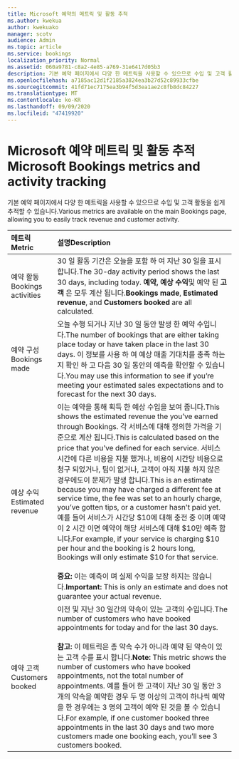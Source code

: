 ```yaml
---
title: Microsoft 예약의 메트릭 및 활동 추적
ms.author: kwekua
author: kwekuako
manager: scotv
audience: Admin
ms.topic: article
ms.service: bookings
localization_priority: Normal
ms.assetid: 060a9781-c8a2-4e85-a769-31e6417d05b3
description: 기본 예약 페이지에서 다양 한 메트릭을 사용할 수 있으므로 수입 및 고객 활동을 쉽게 추적할 수 있습니다.
ms.openlocfilehash: a7185ac12d1f2185a3824ea3b27d52c89933cfbe
ms.sourcegitcommit: 41fd71ec7175ea3b94f5d3ea1ae2c8fb8dc84227
ms.translationtype: MT
ms.contentlocale: ko-KR
ms.lasthandoff: 09/09/2020
ms.locfileid: "47419920"
---
```

# <a name="microsoft-bookings-metrics-and-activity-tracking"></a><span data-ttu-id="1468d-103">Microsoft 예약 메트릭 및 활동 추적</span><span class="sxs-lookup"><span data-stu-id="1468d-103">Microsoft Bookings metrics and activity tracking</span></span>

<span data-ttu-id="1468d-104">기본 예약 페이지에서 다양 한 메트릭을 사용할 수 있으므로 수입 및 고객 활동을 쉽게 추적할 수 있습니다.</span><span class="sxs-lookup"><span data-stu-id="1468d-104">Various metrics are available on the main Bookings page, allowing you to easily track revenue and customer activity.</span></span>

| <span data-ttu-id="1468d-105">메트릭</span><span class="sxs-lookup"><span data-stu-id="1468d-105">Metric</span></span> | <span data-ttu-id="1468d-106">설명</span><span class="sxs-lookup"><span data-stu-id="1468d-106">Description</span></span> |
|:---|:---|
| <span data-ttu-id="1468d-107">예약 활동</span><span class="sxs-lookup"><span data-stu-id="1468d-107">Bookings activities</span></span> | <span data-ttu-id="1468d-108">30 일 활동 기간은 오늘을 포함 하 여 지난 30 일을 표시 합니다.</span><span class="sxs-lookup"><span data-stu-id="1468d-108">The 30-day activity period shows the last 30 days, including today.</span></span> <span data-ttu-id="1468d-109">**예약,** **예상 수익**및 예약 된 **고객** 은 모두 계산 됩니다.</span><span class="sxs-lookup"><span data-stu-id="1468d-109">**Bookings made**, **Estimated revenue**, and **Customers booked** are all calculated.</span></span> |
| <span data-ttu-id="1468d-110">예약 구성</span><span class="sxs-lookup"><span data-stu-id="1468d-110">Bookings made</span></span> | <span data-ttu-id="1468d-111">오늘 수행 되거나 지난 30 일 동안 발생 한 예약 수입니다.</span><span class="sxs-lookup"><span data-stu-id="1468d-111">The number of bookings that are either taking place today or have taken place in the last 30 days.</span></span> <span data-ttu-id="1468d-112">이 정보를 사용 하 여 예상 매출 기대치를 충족 하는지 확인 하 고 다음 30 일 동안의 예측을 확인할 수 있습니다.</span><span class="sxs-lookup"><span data-stu-id="1468d-112">You may use this information to see if you’re meeting your estimated sales expectations and to forecast for the next 30 days.</span></span> |
| <span data-ttu-id="1468d-113">예상 수익</span><span class="sxs-lookup"><span data-stu-id="1468d-113">Estimated revenue</span></span> | <span data-ttu-id="1468d-114">이는 예약을 통해 획득 한 예상 수입을 보여 줍니다.</span><span class="sxs-lookup"><span data-stu-id="1468d-114">This shows the estimated revenue the you’ve earned through Bookings.</span></span> <span data-ttu-id="1468d-115">각 서비스에 대해 정의한 가격을 기준으로 계산 됩니다.</span><span class="sxs-lookup"><span data-stu-id="1468d-115">This is calculated based on the price that you’ve defined for each service.</span></span> <span data-ttu-id="1468d-116">서비스 시간에 다른 비용을 지불 했거나, 비용이 시간당 비용으로 청구 되었거나, 팁이 없거나, 고객이 아직 지불 하지 않은 경우에도이 문제가 발생 합니다.</span><span class="sxs-lookup"><span data-stu-id="1468d-116">This is an estimate because you may have charged a different fee at service time, the fee was set to an hourly charge, you’ve gotten tips, or a customer hasn't paid yet.</span></span> <span data-ttu-id="1468d-117">예를 들어 서비스가 시간당 $10에 대해 충전 중 이며 예약이 2 시간 이면 예약이 해당 서비스에 대해 $10만 예측 합니다.</span><span class="sxs-lookup"><span data-stu-id="1468d-117">For example, if your service is charging $10 per hour and the booking is 2 hours long, Bookings will only estimate $10 for that service.</span></span><br/><br/><span data-ttu-id="1468d-118">**중요:** 이는 예측이 며 실제 수익을 보장 하지는 않습니다.</span><span class="sxs-lookup"><span data-stu-id="1468d-118">**Important:** This is only an estimate and does not guarantee your actual revenue.</span></span> |
| <span data-ttu-id="1468d-119">예약 고객</span><span class="sxs-lookup"><span data-stu-id="1468d-119">Customers booked</span></span> | <span data-ttu-id="1468d-120">이전 및 지난 30 일간의 약속이 있는 고객의 수입니다.</span><span class="sxs-lookup"><span data-stu-id="1468d-120">The number of customers who have booked appointments for today and for the last 30 days.</span></span><br/><br/><span data-ttu-id="1468d-121">**참고:** 이 메트릭은 총 약속 수가 아니라 예약 된 약속이 있는 고객 수를 표시 합니다.</span><span class="sxs-lookup"><span data-stu-id="1468d-121">**Note:** This metric shows the number of customers who have booked appointments, not the total number of appointments.</span></span> <span data-ttu-id="1468d-122">예를 들어 한 고객이 지난 30 일 동안 3 개의 약속을 예약한 경우 두 명 이상의 고객이 하나씩 예약을 한 경우에는 3 명의 고객이 예약 된 것을 볼 수 있습니다.</span><span class="sxs-lookup"><span data-stu-id="1468d-122">For example, if one customer booked three appointments in the last 30 days and two more customers made one booking each, you’ll see 3 customers booked.</span></span> |
